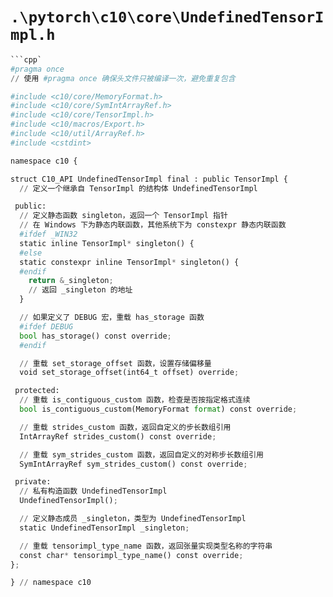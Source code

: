 # `.\pytorch\c10\core\UndefinedTensorImpl.h`

```py
```cpp`
#pragma once
// 使用 #pragma once 确保头文件只被编译一次，避免重复包含

#include <c10/core/MemoryFormat.h>
#include <c10/core/SymIntArrayRef.h>
#include <c10/core/TensorImpl.h>
#include <c10/macros/Export.h>
#include <c10/util/ArrayRef.h>
#include <cstdint>

namespace c10 {

struct C10_API UndefinedTensorImpl final : public TensorImpl {
  // 定义一个继承自 TensorImpl 的结构体 UndefinedTensorImpl

 public:
  // 定义静态函数 singleton，返回一个 TensorImpl 指针
  // 在 Windows 下为静态内联函数，其他系统下为 constexpr 静态内联函数
  #ifdef _WIN32
  static inline TensorImpl* singleton() {
  #else
  static constexpr inline TensorImpl* singleton() {
  #endif
    return &_singleton;
    // 返回 _singleton 的地址
  }

  // 如果定义了 DEBUG 宏，重载 has_storage 函数
  #ifdef DEBUG
  bool has_storage() const override;
  #endif

  // 重载 set_storage_offset 函数，设置存储偏移量
  void set_storage_offset(int64_t offset) override;

 protected:
  // 重载 is_contiguous_custom 函数，检查是否按指定格式连续
  bool is_contiguous_custom(MemoryFormat format) const override;

  // 重载 strides_custom 函数，返回自定义的步长数组引用
  IntArrayRef strides_custom() const override;

  // 重载 sym_strides_custom 函数，返回自定义的对称步长数组引用
  SymIntArrayRef sym_strides_custom() const override;

 private:
  // 私有构造函数 UndefinedTensorImpl
  UndefinedTensorImpl();

  // 定义静态成员 _singleton，类型为 UndefinedTensorImpl
  static UndefinedTensorImpl _singleton;

  // 重载 tensorimpl_type_name 函数，返回张量实现类型名称的字符串
  const char* tensorimpl_type_name() const override;
};

} // namespace c10
```
